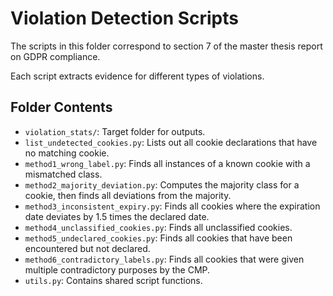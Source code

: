 # Violation Detection Scripts
The scripts in this folder correspond to section 7 of the master thesis report on GDPR compliance.

Each script extracts evidence for different types of violations. 

## Folder Contents
* `violation_stats/`: Target folder for outputs.
* `list_undetected_cookies.py`: Lists out all cookie declarations that have no matching cookie.
* `method1_wrong_label.py`: Finds all instances of a known cookie with a mismatched class.
* `method2_majority_deviation.py`: Computes the majority class for a cookie, then finds all deviations from the majority.
* `method3_inconsistent_expiry.py`: Finds all cookies where the expiration date deviates by 1.5 times the declared date.
* `method4_unclassified_cookies.py`: Finds all unclassified cookies.
* `method5_undeclared_cookies.py`: Finds all cookies that have been encountered but not declared.
* `method6_contradictory_labels.py`: Finds all cookies that were given multiple contradictory purposes by the CMP.
* `utils.py`: Contains shared script functions.